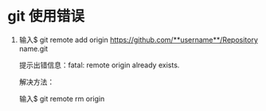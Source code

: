 # git 使用错误

1. 输入$ git remote add origin https://github.com/**username**/Repository name.git 

   提示出错信息：fatal: remote origin already exists.

   解决方法：

   输入$ git remote rm origin 